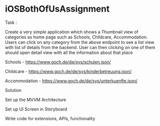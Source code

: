 # iOSBothOfUsAssignment
Task : 

Create a very simple application which shows a Thumbnail view of categories as home page such as Schools, Childcare, Accommodation.
Users can click on any category from the above endpoint to see a list view with list of details from the backend. 
User can then clicking on one of them should open detail view with all the information about that place

Schools - https://www.goch.de/de/sys/schulen.json/

Childcare - https://www.goch.de/de/sys/kinderbetreuung.json/

Accommodation - https://www.goch.de/de/sys/unterkuenfte.json/


Solution 

Set up the MVVM Architecture 

Set up UI Screen in Storyboard

Write code for extensions, APIs, functionality

